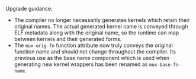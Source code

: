 Upgrade guidance:

* The compiler no longer necessarily generates kernels which retain their
  original names. The actual generated kernel name is conveyed through ELF
  metadata along with the original name, so the runtime can map between kernels
  and their generated forms.
* The `mux-orig-fn` function attribute now truly conveys the original function
  name and should not change throughout the compiler. Its previous use as the
  base name component which is used when generating new kernel wrappers has
  been renamed as `mux-base-fn-name`.
